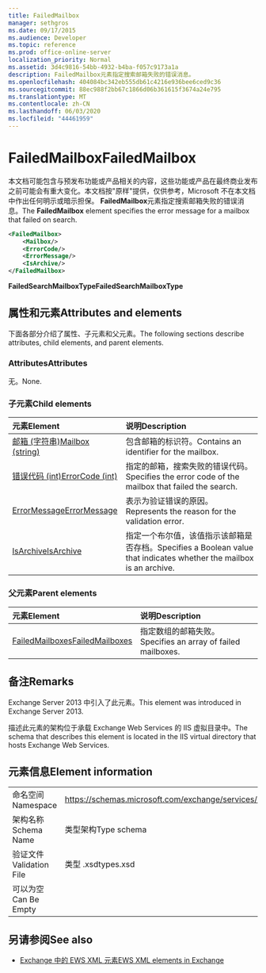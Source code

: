 ```yaml
---
title: FailedMailbox
manager: sethgros
ms.date: 09/17/2015
ms.audience: Developer
ms.topic: reference
ms.prod: office-online-server
localization_priority: Normal
ms.assetid: 3d4c9816-54bb-4932-b4ba-f057c9173a1a
description: FailedMailbox元素指定搜索邮箱失败的错误消息。
ms.openlocfilehash: 404084bc342eb555db61c4216e936bee6ced9c36
ms.sourcegitcommit: 88ec988f2bb67c1866d06b361615f3674a24e795
ms.translationtype: MT
ms.contentlocale: zh-CN
ms.lasthandoff: 06/03/2020
ms.locfileid: "44461959"
---
```

# <a name="failedmailbox"></a><span data-ttu-id="23707-103">FailedMailbox</span><span class="sxs-lookup"><span data-stu-id="23707-103">FailedMailbox</span></span>

<span data-ttu-id="23707-104">本文档可能包含与预发布功能或产品相关的内容，这些功能或产品在最终商业发布之前可能会有重大变化。本文档按"原样"提供，仅供参考，Microsoft 不在本文档中作出任何明示或暗示担保。 **FailedMailbox**元素指定搜索邮箱失败的错误消息。</span><span class="sxs-lookup"><span data-stu-id="23707-104">The **FailedMailbox** element specifies the error message for a mailbox that failed on search.</span></span> 
  
```XML
<FailedMailbox>
    <Mailbox/>
    <ErrorCode/>
    <ErrorMessage/>
    <IsArchive/>
</FailedMailbox>
```

 <span data-ttu-id="23707-105">**FailedSearchMailboxType**</span><span class="sxs-lookup"><span data-stu-id="23707-105">**FailedSearchMailboxType**</span></span>
## <a name="attributes-and-elements"></a><span data-ttu-id="23707-106">属性和元素</span><span class="sxs-lookup"><span data-stu-id="23707-106">Attributes and elements</span></span>

<span data-ttu-id="23707-107">下面各部分介绍了属性、子元素和父元素。</span><span class="sxs-lookup"><span data-stu-id="23707-107">The following sections describe attributes, child elements, and parent elements.</span></span>
  
### <a name="attributes"></a><span data-ttu-id="23707-108">Attributes</span><span class="sxs-lookup"><span data-stu-id="23707-108">Attributes</span></span>

<span data-ttu-id="23707-109">无。</span><span class="sxs-lookup"><span data-stu-id="23707-109">None.</span></span>
  
### <a name="child-elements"></a><span data-ttu-id="23707-110">子元素</span><span class="sxs-lookup"><span data-stu-id="23707-110">Child elements</span></span>

|<span data-ttu-id="23707-111">**元素**</span><span class="sxs-lookup"><span data-stu-id="23707-111">**Element**</span></span>|<span data-ttu-id="23707-112">**说明**</span><span class="sxs-lookup"><span data-stu-id="23707-112">**Description**</span></span>|
|:-----|:-----|
|[<span data-ttu-id="23707-113">邮箱 (字符串)</span><span class="sxs-lookup"><span data-stu-id="23707-113">Mailbox (string)</span></span>](mailbox-string.md) <br/> |<span data-ttu-id="23707-114">包含邮箱的标识符。</span><span class="sxs-lookup"><span data-stu-id="23707-114">Contains an identifier for the mailbox.</span></span>  <br/> |
|[<span data-ttu-id="23707-115">错误代码 (int)</span><span class="sxs-lookup"><span data-stu-id="23707-115">ErrorCode (int)</span></span>](errorcode-int.md) <br/> |<span data-ttu-id="23707-116">指定的邮箱，搜索失败的错误代码。</span><span class="sxs-lookup"><span data-stu-id="23707-116">Specifies the error code of the mailbox that failed the search.</span></span>  <br/> |
|[<span data-ttu-id="23707-117">ErrorMessage</span><span class="sxs-lookup"><span data-stu-id="23707-117">ErrorMessage</span></span>](errormessage.md) <br/> |<span data-ttu-id="23707-118">表示为验证错误的原因。</span><span class="sxs-lookup"><span data-stu-id="23707-118">Represents the reason for the validation error.</span></span>  <br/> |
|[<span data-ttu-id="23707-119">IsArchive</span><span class="sxs-lookup"><span data-stu-id="23707-119">IsArchive</span></span>](isarchive.md) <br/> |<span data-ttu-id="23707-120">指定一个布尔值，该值指示该邮箱是否存档。</span><span class="sxs-lookup"><span data-stu-id="23707-120">Specifies a Boolean value that indicates whether the mailbox is an archive.</span></span>  <br/> |
   
### <a name="parent-elements"></a><span data-ttu-id="23707-121">父元素</span><span class="sxs-lookup"><span data-stu-id="23707-121">Parent elements</span></span>

|<span data-ttu-id="23707-122">**元素**</span><span class="sxs-lookup"><span data-stu-id="23707-122">**Element**</span></span>|<span data-ttu-id="23707-123">**说明**</span><span class="sxs-lookup"><span data-stu-id="23707-123">**Description**</span></span>|
|:-----|:-----|
|[<span data-ttu-id="23707-124">FailedMailboxes</span><span class="sxs-lookup"><span data-stu-id="23707-124">FailedMailboxes</span></span>](failedmailboxes.md) <br/> |<span data-ttu-id="23707-125">指定数组的邮箱失败。</span><span class="sxs-lookup"><span data-stu-id="23707-125">Specifies an array of failed mailboxes.</span></span>  <br/> |
   
## <a name="remarks"></a><span data-ttu-id="23707-126">备注</span><span class="sxs-lookup"><span data-stu-id="23707-126">Remarks</span></span>

<span data-ttu-id="23707-127">Exchange Server 2013 中引入了此元素。</span><span class="sxs-lookup"><span data-stu-id="23707-127">This element was introduced in Exchange Server 2013.</span></span>
  
<span data-ttu-id="23707-128">描述此元素的架构位于承载 Exchange Web Services 的 IIS 虚拟目录中。</span><span class="sxs-lookup"><span data-stu-id="23707-128">The schema that describes this element is located in the IIS virtual directory that hosts Exchange Web Services.</span></span>
  
## <a name="element-information"></a><span data-ttu-id="23707-129">元素信息</span><span class="sxs-lookup"><span data-stu-id="23707-129">Element information</span></span>

|||
|:-----|:-----|
|<span data-ttu-id="23707-130">命名空间</span><span class="sxs-lookup"><span data-stu-id="23707-130">Namespace</span></span>  <br/> |https://schemas.microsoft.com/exchange/services/2006/types  <br/> |
|<span data-ttu-id="23707-131">架构名称</span><span class="sxs-lookup"><span data-stu-id="23707-131">Schema Name</span></span>  <br/> |<span data-ttu-id="23707-132">类型架构</span><span class="sxs-lookup"><span data-stu-id="23707-132">Type schema</span></span>  <br/> |
|<span data-ttu-id="23707-133">验证文件</span><span class="sxs-lookup"><span data-stu-id="23707-133">Validation File</span></span>  <br/> |<span data-ttu-id="23707-134">类型 .xsd</span><span class="sxs-lookup"><span data-stu-id="23707-134">types.xsd</span></span>  <br/> |
|<span data-ttu-id="23707-135">可以为空</span><span class="sxs-lookup"><span data-stu-id="23707-135">Can Be Empty</span></span>  <br/> ||
   
## <a name="see-also"></a><span data-ttu-id="23707-136">另请参阅</span><span class="sxs-lookup"><span data-stu-id="23707-136">See also</span></span>



- [<span data-ttu-id="23707-137">Exchange 中的 EWS XML 元素</span><span class="sxs-lookup"><span data-stu-id="23707-137">EWS XML elements in Exchange</span></span>](ews-xml-elements-in-exchange.md)

